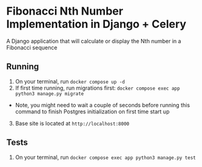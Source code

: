 # Fibonacci Nth Number Implementation in Django + Celery

A Django application that will calculate or display the Nth number in a Fibonacci sequence

## Running
1. On your terminal, run
`docker compose up -d`
2. If first time running, run migrations first:
`docker compose exec app python3 manage.py migrate`
* Note, you might need to wait a couple of seconds before running this command to finish Postgres initialization on first time start up
3. Base site is located at `http://localhost:8000`

## Tests
1. On your terminal, run
`docker compose exec app python3 manage.py test`
